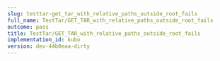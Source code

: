 ```yaml
---
slug: testtar-get_tar_with_relative_paths_outside_root_fails
full_name: TestTar/GET_TAR_with_relative_paths_outside_root_fails
outcome: pass
title: TestTar/GET_TAR_with_relative_paths_outside_root_fails
implementation_id: kubo
version: dev-44b0eaa-dirty
---
```


